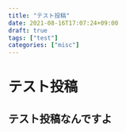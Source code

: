 ```yaml
---
title: "テスト投稿"
date: 2021-08-16T17:07:24+09:00
draft: true
tags: ["test"]
categories: ["misc"]
---
```


# テスト投稿

## テスト投稿なんですよ

